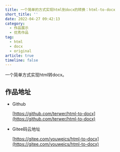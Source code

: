 ```yaml
---
title: 一个简单的方式实现html到docx的转换：html-to-docx
short_title: ''
date: 2022-04-27 09:42:13
category:
  - 作品展示
  - 优秀作品
tag:
  - html
  - docx
  - original
article: true
timeline: false
---
```

一个简单方式实现html转docx。

<!-- more -->

## 作品地址
- Github
  
  [https://github.com/terwer/html-to-docx](https://github.com/terwer/html-to-docx)
- Gitee码云地址
  
  [https://gitee.com/youweics/html-to-docx](https://gitee.com/youweics/html-to-docx)
